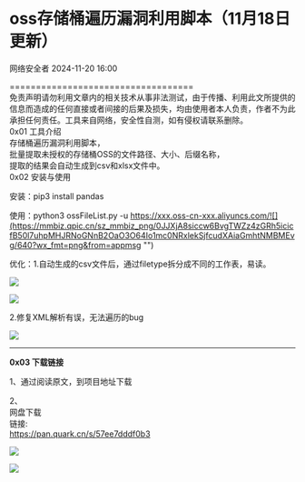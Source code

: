 #  oss存储桶遍历漏洞利用脚本（11月18日更新）   
 网络安全者   2024-11-20 16:00  
  
===================================  
免责声明请勿利用文章内的相关技术从事非法测试，由于传播、利用此文所提供的信息而造成的任何直接或者间接的后果及损失，均由使用者本人负责，作者不为此承担任何责任。工具来自网络，安全性自测，如有侵权请联系删除。  
0x01 工具介绍  
存储桶遍历漏洞利用脚本，  
批量提取未授权的存储桶OSS的文件路径、大小、后缀名称，  
提取的结果会自动生成到csv和xlsx文件中。  
0x02 安装与使用  
  
安装：pip3 install pandas  
  
使用：python3 ossFileList.py -u https://xxx.oss-cn-xxx.aliyuncs.com/![](https://mmbiz.qpic.cn/sz_mmbiz_png/0JJXjA8siccw6BvgTWZz4zGRh5icicfB50l7uhpMHJRNoGNnB2OaO3O64Io1mc0NRxlekSjfcudXAiaGmhtNMBMEvg/640?wx_fmt=png&from=appmsg "")  
  
  
优化：1.自动生成的csv文件后，通过filetype拆分成不同的工作表，易读。  
  
![](https://mmbiz.qpic.cn/sz_mmbiz_png/0JJXjA8siccw6BvgTWZz4zGRh5icicfB50l9I1Kzic7JOn7Mkbe3JTlCQevQJopVZhDPibknSyp7RbeLtQQiaYT6L0Kg/640?wx_fmt=png&from=appmsg "")  
  
![](https://mmbiz.qpic.cn/sz_mmbiz_png/0JJXjA8siccw6BvgTWZz4zGRh5icicfB50lJtngHPun7VM1rc8HHUrYawAiaggxnHcQZNUN8N0AZAcLPY85F5wLeEA/640?wx_fmt=png&from=appmsg "")  
  
2.修复XML解析有误，无法遍历的bug  
  
![](https://mmbiz.qpic.cn/sz_mmbiz_png/0JJXjA8siccw6BvgTWZz4zGRh5icicfB50lrUpE8F8Irov1J55lQJ3Y6MJQicRTpicR4Dr1KdxATPgiajC8rtfmh1ezA/640?wx_fmt=png&from=appmsg "")  
  
****  
**0x03 下载链接**  
  
1、通过阅读原文，到项目地址下载  
  
2、  
网盘下载  
链接:  
https://pan.quark.cn/s/57ee7dddf0b3  
  
  
![](https://mmbiz.qpic.cn/sz_mmbiz_png/0JJXjA8siccyncuXic7hXfbR6mYnOHbQf0955SniaxYDfceYHfzH5mjexmT22wE2c4QibquH6pYc7ZHeic77qlK9avg/640?wx_fmt=png&from=appmsg "")  
  
  
  
  
  
![](https://mmbiz.qpic.cn/sz_mmbiz_png/0JJXjA8siccyncuXic7hXfbR6mYnOHbQf0icRx8gbudtPCuRH72ZNqKuiaU2RZbYwzz1Y2oo28fT1iaEU2JvcYUt2Tw/640?wx_fmt=png&from=appmsg "")  
  
  
  
  
  
